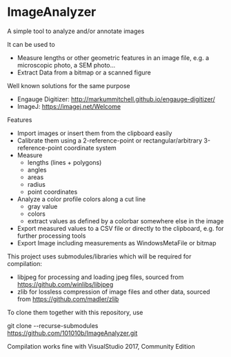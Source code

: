 # ImageAnalyzer
A simple tool to analyze and/or annotate images

It can be used to
* Measure lengths or other geometric features in an image file, e.g. a microscopic photo, a SEM photo... 
* Extract Data from a bitmap or a scanned figure

Well known solutions for the same purpose
* Engauge Digitizer: http://markummitchell.github.io/engauge-digitizer/
* ImageJ: https://imagej.net/Welcome

Features
* Import images or insert them from the clipboard easily
* Calibrate them using a 2-reference-point or rectangular/arbitrary 3-reference-point coordinate system
* Measure
	* lengths (lines + polygons)
	* angles
	* areas
	* radius
	* point coordinates
* Analyze a color profile colors along a cut line
	* gray value
	* colors
	* extract values as defined by a colorbar somewhere else in the image
* Export measured values to a CSV file or directly to the clipboard, e.g. for further processing tools
* Export Image including measurements as WindowsMetaFile or bitmap

This project uses submodules/libraries which will be required for compilation:
* libjpeg for processing and loading jpeg files, sourced from https://github.com/winlibs/libjpeg
* zlib for lossless compression of image files and other data, sourced from https://github.com/madler/zlib

To clone them together with this repository, use 

git clone --recurse-submodules https://github.com/101010b/ImageAnalyzer.git

Compilation works fine with VisualStudio 2017, Community Edition
